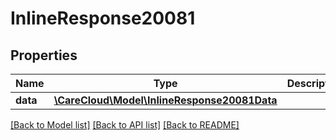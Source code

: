 # InlineResponse20081

## Properties
Name | Type | Description | Notes
------------ | ------------- | ------------- | -------------
**data** | [**\CareCloud\Model\InlineResponse20081Data**](InlineResponse20081Data.md) |  | [optional] 

[[Back to Model list]](../../README.md#documentation-for-models) [[Back to API list]](../../README.md#documentation-for-api-endpoints) [[Back to README]](../../README.md)

